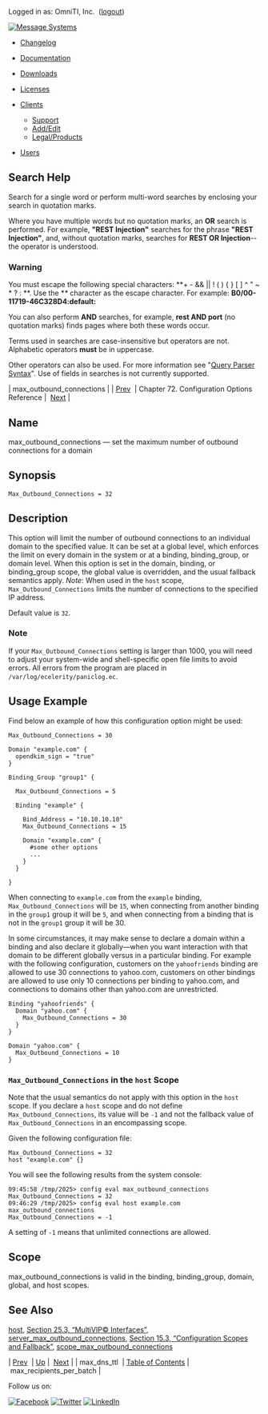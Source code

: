 Logged in as: OmniTI, Inc.  ([logout](https://support.messagesystems.com/logout.php))

[![Message Systems](https://support.messagesystems.com/images/ms-white205.png)](https://support.messagesystems.com/start.php) 

*   [Changelog](https://support.messagesystems.com/start.php?show=changelog)
*   [Documentation](https://support.messagesystems.com/docs/)
*   [Downloads](https://support.messagesystems.com/start.php)

*   [Licenses](https://support.messagesystems.com/license_summary.php)
*   <a href="">Clients</a>
    *   [Support](https://support.messagesystems.com/cs.php)
    *   [Add/Edit](https://support.messagesystems.com/edit_client.php)
    *   [Legal/Products](https://support.messagesystems.com/edit_products.php)
*   [Users](https://support.messagesystems.com/edit_customer.php)

## Search Help

Search for a single word or perform multi-word searches by enclosing your search in quotation marks.

Where you have multiple words but no quotation marks, an **OR** search is performed. For example, **"REST Injection"** searches for the phrase **"REST Injection"**, and, without quotation marks, searches for **REST OR Injection**--the operator is understood.

### Warning

You must escape the following special characters: **+ - && || ! ( ) { } [ ] ^ " ~ * ? : \**. Use the **\** character as the escape character. For example: **B0/00-11719-46C328D4\:default\:**

You can also perform **AND** searches, for example, **rest AND port** (no quotation marks) finds pages where both these words occur.

Terms used in searches are case-insensitive but operators are not. Alphabetic operators **must** be in uppercase.

Other operators can also be used. For more information see "[Query Parser Syntax](https://lucene.apache.org/core/old_versioned_docs/versions/3_0_0/queryparsersyntax.html)". Use of fields in searches is not currently supported.

| max_outbound_connections |
| [Prev](conf.ref.max_dns_ttl.php)  | Chapter 72. Configuration Options Reference |  [Next](conf.ref.max_recipients_per_batch.php) |

<a name="conf.ref.max_outbound_connections"></a>
## Name

max_outbound_connections — set the maximum number of outbound connections for a domain

## Synopsis

`Max_Outbound_Connections = 32`

<a name="idp25317984"></a>
## Description

This option will limit the number of outbound connections to an individual domain to the specified value. It can be set at a global level, which enforces the limit on every domain in the system or at a binding, binding_group, or domain level. When this option is set in the domain, binding, or binding_group scope, the global value is overridden, and the usual fallback semantics apply. *Note*: When used in the `host` scope, `Max_Outbound_Connections` limits the number of connections to the specified IP address.

Default value is `32`.

### Note

If your `Max_Outbound_Connections` setting is larger than 1000, you will need to adjust your system-wide and shell-specific open file limits to avoid errors. All errors from the program are placed in `/var/log/ecelerity/paniclog.ec`.

<a name="idp25324544"></a>
## Usage Example

Find below an example of how this configuration option might be used:

```
Max_Outbound_Connections = 30

Domain "example.com" {
  opendkim_sign = "true"
}

Binding_Group "group1" {

  Max_Outbound_Connections = 5

  Binding "example" {

    Bind_Address = "10.10.10.10"
    Max_Outbound_Connections = 15

    Domain "example.com" {
      #some other options
      ...
    }
  }

}
```

When connecting to `example.com` from the `example` binding, `Max_Outbound_Connections` will be `15`, when connecting from another binding in the `group1` group it will be `5`, and when connecting from a binding that is not in the `group1` group it will be 30.

In some circumstances, it may make sense to declare a domain within a binding and also declare it globally—when you want interaction with that domain to be different globally versus in a particular binding. For example with the following configuration, customers on the `yahoofriends` binding are allowed to use 30 connections to yahoo.com, customers on other bindings are allowed to use only 10 connections per binding to yahoo.com, and connections to domains other than yahoo.com are unrestricted.

```
Binding "yahoofriends" {
  Domain "yahoo.com" {
    Max_Outbound_Connections = 30
  }
}

Domain "yahoo.com" {
  Max_Outbound_Connections = 10
}
```
<a name="idp25333056"></a>
### `Max_Outbound_Connections` in the `host` Scope

Note that the usual semantics do not apply with this option in the `host` scope. If you declare a `host` scope and do not define `Max_Outbound_Connections`, its value will be `-1` and not the fallback value of `Max_Outbound_Connections` in an encompassing scope.

Given the following configuration file:

```
Max_Outbound_Connections = 32
host "example.com" {}
```

You will see the following results from the system console:

```
09:45:58 /tmp/2025> config eval max_outbound_connections
Max_Outbound_Connections = 32
09:46:29 /tmp/2025> config eval host example.com max_outbound_connections
Max_Outbound_Connections = -1
```

A setting of `-1` means that unlimited connections are allowed.

<a name="idp25340784"></a>
## Scope

max_outbound_connections is valid in the binding, binding_group, domain, global, and host scopes.

<a name="idp25342672"></a>
## See Also

[host](conf.ref.host.php "host"), [Section 25.3, “MultiVIP© Interfaces”](outbound_mail.multivip.interfaces.php "25.3. MultiVIP© Interfaces"), [server_max_outbound_connections](conf.ref.server_max_outbound_connections.php "server_max_outbound_connections"), [Section 15.3, “Configuration Scopes and Fallback”](ecelerity.conf.fallback.php "15.3. Configuration Scopes and Fallback"), [scope_max_outbound_connections](conf.ref.scope_max_outbound_connections.php "scope_max_outbound_connections")

| [Prev](conf.ref.max_dns_ttl.php)  | [Up](config.options.ref.php) |  [Next](conf.ref.max_recipients_per_batch.php) |
| max_dns_ttl  | [Table of Contents](index.php) |  max_recipients_per_batch |

Follow us on:

[![Facebook](https://support.messagesystems.com/images/icon-facebook.png)](http://www.facebook.com/messagesystems) [![Twitter](https://support.messagesystems.com/images/icon-twitter.png)](http://twitter.com/#!/MessageSystems) [![LinkedIn](https://support.messagesystems.com/images/icon-linkedin.png)](http://www.linkedin.com/company/message-systems)